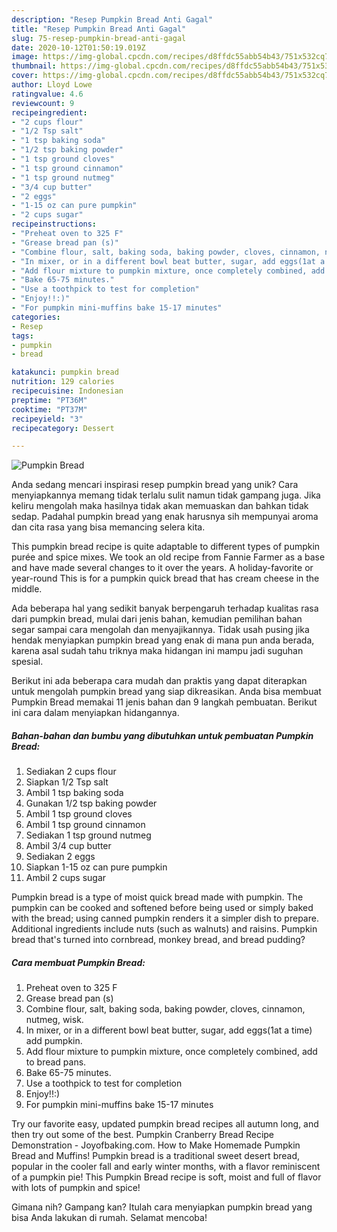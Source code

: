 ```yaml
---
description: "Resep Pumpkin Bread Anti Gagal"
title: "Resep Pumpkin Bread Anti Gagal"
slug: 75-resep-pumpkin-bread-anti-gagal
date: 2020-10-12T01:50:19.019Z
image: https://img-global.cpcdn.com/recipes/d8ffdc55abb54b43/751x532cq70/pumpkin-bread-recipe-main-photo.jpg
thumbnail: https://img-global.cpcdn.com/recipes/d8ffdc55abb54b43/751x532cq70/pumpkin-bread-recipe-main-photo.jpg
cover: https://img-global.cpcdn.com/recipes/d8ffdc55abb54b43/751x532cq70/pumpkin-bread-recipe-main-photo.jpg
author: Lloyd Lowe
ratingvalue: 4.6
reviewcount: 9
recipeingredient:
- "2 cups flour"
- "1/2 Tsp salt"
- "1 tsp baking soda"
- "1/2 tsp baking powder"
- "1 tsp ground cloves"
- "1 tsp ground cinnamon"
- "1 tsp ground nutmeg"
- "3/4 cup butter"
- "2 eggs"
- "1-15 oz can pure pumpkin"
- "2 cups sugar"
recipeinstructions:
- "Preheat oven to 325 F"
- "Grease bread pan (s)"
- "Combine flour, salt, baking soda, baking powder, cloves, cinnamon, nutmeg, wisk."
- "In mixer, or in a different bowl beat butter, sugar, add eggs(1at a time) add pumpkin."
- "Add flour mixture to pumpkin mixture, once completely combined, add to bread pans."
- "Bake 65-75 minutes."
- "Use a toothpick to test for completion"
- "Enjoy!!:)"
- "For pumpkin mini-muffins bake 15-17 minutes"
categories:
- Resep
tags:
- pumpkin
- bread

katakunci: pumpkin bread 
nutrition: 129 calories
recipecuisine: Indonesian
preptime: "PT36M"
cooktime: "PT37M"
recipeyield: "3"
recipecategory: Dessert

---
```



![Pumpkin Bread](https://img-global.cpcdn.com/recipes/d8ffdc55abb54b43/751x532cq70/pumpkin-bread-recipe-main-photo.jpg)

Anda sedang mencari inspirasi resep pumpkin bread yang unik? Cara menyiapkannya memang tidak terlalu sulit namun tidak gampang juga. Jika keliru mengolah maka hasilnya tidak akan memuaskan dan bahkan tidak sedap. Padahal pumpkin bread yang enak harusnya sih mempunyai aroma dan cita rasa yang bisa memancing selera kita.

This pumpkin bread recipe is quite adaptable to different types of pumpkin purée and spice mixes. We took an old recipe from Fannie Farmer as a base and have made several changes to it over the years. A holiday-favorite or year-round This is for a pumpkin quick bread that has cream cheese in the middle.

Ada beberapa hal yang sedikit banyak berpengaruh terhadap kualitas rasa dari pumpkin bread, mulai dari jenis bahan, kemudian pemilihan bahan segar sampai cara mengolah dan menyajikannya. Tidak usah pusing jika hendak menyiapkan pumpkin bread yang enak di mana pun anda berada, karena asal sudah tahu triknya maka hidangan ini mampu jadi suguhan spesial.


Berikut ini ada beberapa cara mudah dan praktis yang dapat diterapkan untuk mengolah pumpkin bread yang siap dikreasikan. Anda bisa membuat Pumpkin Bread memakai 11 jenis bahan dan 9 langkah pembuatan. Berikut ini cara dalam menyiapkan hidangannya.

<!--inarticleads1-->

##### Bahan-bahan dan bumbu yang dibutuhkan untuk pembuatan Pumpkin Bread:

1. Sediakan 2 cups flour
1. Siapkan 1/2 Tsp salt
1. Ambil 1 tsp baking soda
1. Gunakan 1/2 tsp baking powder
1. Ambil 1 tsp ground cloves
1. Ambil 1 tsp ground cinnamon
1. Sediakan 1 tsp ground nutmeg
1. Ambil 3/4 cup butter
1. Sediakan 2 eggs
1. Siapkan 1-15 oz can pure pumpkin
1. Ambil 2 cups sugar


Pumpkin bread is a type of moist quick bread made with pumpkin. The pumpkin can be cooked and softened before being used or simply baked with the bread; using canned pumpkin renders it a simpler dish to prepare. Additional ingredients include nuts (such as walnuts) and raisins. Pumpkin bread that&#39;s turned into cornbread, monkey bread, and bread pudding? 

<!--inarticleads2-->

##### Cara membuat Pumpkin Bread:

1. Preheat oven to 325 F
1. Grease bread pan (s)
1. Combine flour, salt, baking soda, baking powder, cloves, cinnamon, nutmeg, wisk.
1. In mixer, or in a different bowl beat butter, sugar, add eggs(1at a time) add pumpkin.
1. Add flour mixture to pumpkin mixture, once completely combined, add to bread pans.
1. Bake 65-75 minutes.
1. Use a toothpick to test for completion
1. Enjoy!!:)
1. For pumpkin mini-muffins bake 15-17 minutes


Try our favorite easy, updated pumpkin bread recipes all autumn long, and then try out some of the best. Pumpkin Cranberry Bread Recipe Demonstration - Joyofbaking.com. How to Make Homemade Pumpkin Bread and Muffins! Pumpkin bread is a traditional sweet desert bread, popular in the cooler fall and early winter months, with a flavor reminiscent of a pumpkin pie! This Pumpkin Bread recipe is soft, moist and full of flavor with lots of pumpkin and spice! 

Gimana nih? Gampang kan? Itulah cara menyiapkan pumpkin bread yang bisa Anda lakukan di rumah. Selamat mencoba!
